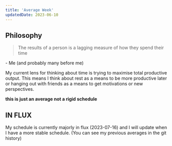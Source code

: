 ```yaml
---
title: 'Average Week'
updatedDate: 2023-06-10
---
```


## Philosophy

> The results of a person is a lagging measure of how they spend their time

\- Me (and probably many before me)

My current lens for thinking about time is trying to maximise total productive output. This means I think about rest as a means to be more productive later or hanging out with friends as a means to get motivations or new perspectives.

**this is just an average not a rigid schedule**

## IN FLUX

My schedule is currently majorly in flux (2023-07-16) and I will update when I have a more stable schedule. (You can see my previous averages in the git history)

<!-- ## Weekdays -->

<!-- | Time            | Activity                                    |
| --------------- | ------------------------------------------- |
| 5:00            | Wakeup with sunrise lamp                    |
| ~5:30 - ~6:45   | Gym                                         |
| ~6:45 - 7:30    | Prep to leave                               |
| 7:30 - 8:30     | Commute to [DPL](https://dogpatchlabs.com/) |
| 8:30 - ~16:00   | Work                                        |
| ~16:00 - ~17:00 | Commute home                                |
| ~17:00 - 19:45  | Unordered: (dinner, work, chill, walk dog)  |
| 19:45           | Read + Bed                                  | -->

<!--
| Time                                       | Activity |
| ------------- | ------------------------------------------ |
| 5:00          | Wakeup with sunrise lamp                   |
| ~5:30 - ~6:30 | Gym                                        |
| ~6:30 - 7:40  | Prep for school                            |
| 7:40 - 8:35   | Commute to school + wait for it to start   |
| 8:35 - 15:45  | School                                     |
| 15:45 - 16:45 | Commute home                               |
| 16:45 - 19:45 | Unordered: (dinner, work, chill, walk dog) |
| 19:45         | Read + Bed                                 |
-->

<!-- ### Wednesday

I get off school early on Wednesdays. Everything else remains the same.

| Time          | Activity                                   |
| ------------- | ------------------------------------------ |
| 8:35 - 13:05  | School                                     |
| 13:05 - 14:10 | Commute home                               |
| 14:10 - 19:45 | Unordered: (dinner, work, chill, walk dog) |
| 19:45         | Read + Bed                                 | -->

<!-- ### Notes

- My leaving time is pretty variable (±1.5 hrs) depending on how exhausting my work is -->
<!-- - I do a good deal of shallow work at school.
- I have Maths, Applied Maths, and Irish as basically free periods.
- I have 1hr of break including lunch during school. -->

<!-- ## Saturday

| Time            | Activity                                    |
| --------------- | ------------------------------------------- |
| ~7:00           | Wake                                        |
| ~7:00 - ~8:00   | Prep                                        |
| ~8:00 - 9:00    | Commute to [DPL](https://dogpatchlabs.com/) |
| 9:00 - ~16:00   | Work                                        |
| ~16:00 - ~17:00 | Commute home                                |
| ~17:00 - 19:45  | Unordered: (dinner, chill, work, walk dog)  |
| 19:45           | Read + Bed                                  |

### Notes

- DPL only opens at 9:00. I would grind earlier.
- Gym opens late on weekends so I don't go.
- Sometime I stay up later watching something with my family or hanging out with friends.

## Sunday

- Pretty variable
- I try to recover and prepare my body / mind for the week ahead.
- I try to go for a long multi-hour and listen to podcasts or audiobooks at 3x speed.
  - Once walked 30.69 km (actual number) from Malahide to Dun Laoghaire. -->
